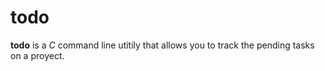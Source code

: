 # todo
**todo** is a *C* command line utitily that allows you to track the pending tasks on a proyect.
